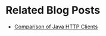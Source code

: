 # Related Blog Posts

* [Comparison of Java HTTP Clients](https://reflectoring.io/comparison-of-java-http-clients/)

